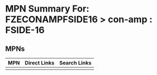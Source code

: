 



# MPN Summary For: FZECONAMPFSIDE16 > con-amp : FSIDE-16

## MPNs
  

|MPN|Direct Links|Search Links|
| :--- | :--- | :--- |
||||
